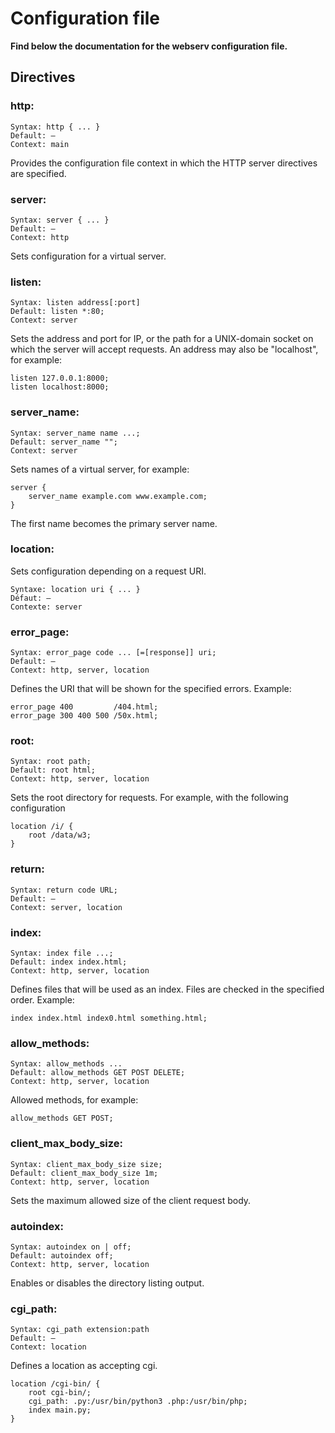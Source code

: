 # Configuration file
**Find below the documentation for the webserv configuration file.**

## Directives

### http:
```
Syntax:	http { ... }
Default: —
Context: main
```
Provides the configuration file context in which the HTTP server directives are specified.

### server:
```
Syntax:	server { ... }
Default: —
Context: http
```
Sets configuration for a virtual server.

### listen:
```
Syntax: listen address[:port] 
Default: listen *:80;
Context: server
```
Sets the address and port for IP, or the path for a UNIX-domain socket on which the server will accept requests. An address may also be "localhost", for example:
```
listen 127.0.0.1:8000;
listen localhost:8000;
```

### server_name:
```
Syntax:	server_name name ...;
Default: server_name "";
Context: server
```
Sets names of a virtual server, for example:
```
server {
    server_name example.com www.example.com;
}
```
The first name becomes the primary server name.

### location:
Sets configuration depending on a request URI.
```
Syntaxe: location uri { ... }
Défaut:	—
Contexte: server
```

### error_page:
```
Syntax:	error_page code ... [=[response]] uri;
Default: —
Context: http, server, location
```
Defines the URI that will be shown for the specified errors. Example:
```
error_page 400         /404.html;
error_page 300 400 500 /50x.html;
```

### root:
```
Syntax:	root path;
Default: root html;
Context: http, server, location
```
Sets the root directory for requests. For example, with the following configuration
```
location /i/ {
    root /data/w3;
}
```

### return:
```
Syntax:	return code URL;
Default: —
Context: server, location
```

### index:
```
Syntax: index file ...;
Default: index index.html;
Context: http, server, location
```
Defines files that will be used as an index. Files are checked in the specified order. Example:
```
index index.html index0.html something.html;
```

### allow_methods:
```
Syntax: allow_methods ...
Default: allow_methods GET POST DELETE;
Context: http, server, location
```
Allowed methods, for example:
```
allow_methods GET POST;
```

### client_max_body_size:
```
Syntax: client_max_body_size size;
Default: client_max_body_size 1m;
Context: http, server, location
```
Sets the maximum allowed size of the client request body.

### autoindex:
```
Syntax:	autoindex on | off;
Default: autoindex off;
Context: http, server, location
```
Enables or disables the directory listing output.

### cgi_path:
```
Syntax: cgi_path extension:path
Default: —
Context: location
```
Defines a location as accepting cgi.
```
location /cgi-bin/ {
    root cgi-bin/;
    cgi_path: .py:/usr/bin/python3 .php:/usr/bin/php;
    index main.py;
}
```
